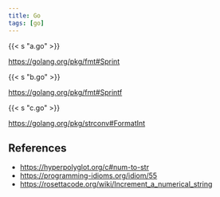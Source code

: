 ```yaml
---
title: Go
tags: [go]
---
```


{{< s "a.go" >}}

<https://golang.org/pkg/fmt#Sprint>

{{< s "b.go" >}}

<https://golang.org/pkg/fmt#Sprintf>

{{< s "c.go" >}}

<https://golang.org/pkg/strconv#FormatInt>

## References

- <https://hyperpolyglot.org/c#num-to-str>
- <https://programming-idioms.org/idiom/55>
- <https://rosettacode.org/wiki/Increment_a_numerical_string>
